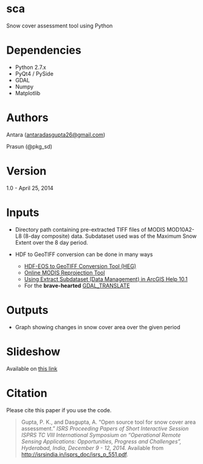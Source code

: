 sca
===

Snow cover assessment tool using Python


Dependencies
===

+ Python 2.7.x
+ PyQt4 / PySide
+ GDAL
+ Numpy
+ Matplotlib


Authors
===

Antara (antaradasgupta26@gmail.com)

Prasun (@pkg_sd)


Version
===

1.0 - April 25, 2014


Inputs
===

+ Directory path containing pre-extracted TIFF files of MODIS MOD10A2-L8 (8-day composite) data. Subdataset used was of the Maximum Snow Extent over the 8 day period.


+ HDF to GeoTIFF conversion can be done in many ways
    - [HDF-EOS to GeoTIFF Conversion Tool (HEG)](http://hdfeos.org/software/heg.php)
    - [Online MODIS Reprojection Tool](https://lpdaac.usgs.gov/tools/modis_reprojection_tool)
    - [Using Extract Subdataset (Data Management) in ArcGIS Help 10.1](http://resources.arcgis.com/en/help/main/10.1/index.html#//00170000009s000000)
    - For the **brave-hearted** [GDAL_TRANSLATE](http://www.gdal.org/gdal_translate.html)


Outputs
===

+ Graph showing changes in snow cover area over the given period


Slideshow
===
Available on [this link](http://www.slideshare.net/prasun001/snow-cover-assessment-tool-using-python) 


Citation
===
Please cite this paper if you use the code.  

> Gupta, P. K., and Dasgupta, A. “Open source tool for snow cover area assessment.” *ISRS Proceeding Papers of Short Interactive Session ISPRS TC VIII International Symposium on “Operational Remote Sensing Applications: Opportunities, Progress and Challenges”, Hyderabad, India, December 9 - 12, 2014.* Available from http://isrsindia.in/isprs_doc/isrs_p_551.pdf.
